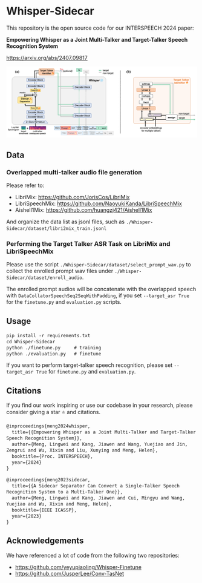 # Whisper-Sidecar

This repository is the open source code for our INTERSPEECH 2024 paper: 

**Empowering Whisper as a Joint Multi-Talker and Target-Talker Speech Recognition System**

https://arxiv.org/abs/2407.09817

![](./img/framework.png)
## Data
### Overlapped multi-talker audio file generation
Please refer to:
- LibriMix: https://github.com/JorisCos/LibriMix
- LibriSpeechMix: https://github.com/NaoyukiKanda/LibriSpeechMix
- Aishell1Mix: https://github.com/huangzj421/Aishell1Mix

And organize the data list as jsonl files, such as `./Whisper-Sidecar/dataset/libri2mix_train.jsonl`

### Performing the Target Talker ASR Task on LibriMix and LibriSpeechMix
Please use the script `./Whisper-Sidecar/dataset/select_prompt_wav.py` to collect the enrolled prompt wav files under `./Whisper-Sidecar/dataset/enroll_audio`. 

The enrolled prompt audios will be concatenate with the overlapped speech with `DataCollatorSpeechSeq2SeqWithPadding`, if you set `--target_asr True` for the `finetune.py` and `evaluation.py` scripts.

## Usage

```
pip install -r requirements.txt
cd Whisper-Sidecar
python ./finetune.py     # training
python ./evaluation.py   # finetune
```

If you want to perform target-talker speech recognition, please set `--target_asr True` for `finetune.py` and `evaluation.py`.

## Citations
If you find our work inspiring or use our codebase in your research, please consider giving a star ⭐ and citations.

```
@inproceedings{meng2024whisper,
  title={{Empowering Whisper as a Joint Multi-Talker and Target-Talker Speech Recognition System}},
  author={Meng, Lingwei and Kang, Jiawen and Wang, Yuejiao and Jin, Zengrui and Wu, Xixin and Liu, Xunying and Meng, Helen},
  booktitle={Proc. INTERSPEECH},
  year={2024}
}
```
```
@inproceedings{meng2023sidecar,
  title={{A Sidecar Separator Can Convert a Single-Talker Speech Recognition System to a Multi-Talker One}}, 
  author={Meng, Lingwei and Kang, Jiawen and Cui, Mingyu and Wang, Yuejiao and Wu, Xixin and Meng, Helen},
  booktitle={IEEE ICASSP}, 
  year={2023}
}

```


## Acknowledgements
We have referenced a lot of code from the following two repositories:

- https://github.com/yeyupiaoling/Whisper-Finetune
- https://github.com/JusperLee/Conv-TasNet
